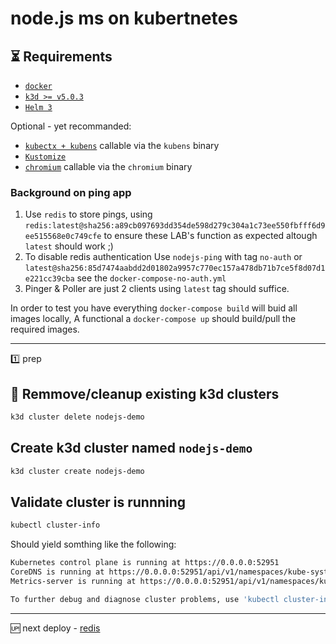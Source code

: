 # node.js ms on kubertnetes

## ⏳ Requirements

- [`docker`](https://docs.docker.com/get-docker/)
- [`k3d >= v5.0.3`](https://k3d.io/#installation)
- [`Helm 3`](https://helm.sh/docs/intro/install/)

Optional - yet recommanded:

- [`kubectx + kubens`](https://github.com/ahmetb/kubectx) callable via the `kubens` binary
- [`Kustomize`](https://kubernetes-sigs.github.io/kustomize/installation/)
- [`chromium`](https://www.chromium.org/Home) callable via the `chromium` binary

### Background on ping app

1. Use `redis` to store pings, using `redis:latest@sha256:a89cb097693dd354de598d279c304a1c73ee550fbfff6d9ee515568e0c749cfe` to ensure these LAB's function as expected altough `latest` should work ;)
1. To disable redis authentication Use `nodejs-ping` with tag `no-auth` or `latest@sha256:85d7474aabdd2d01802a9957c770ec157a478db71b7ce5f8d07d1e221cc39cba` see the `docker-compose-no-auth.yml`
1. Pinger & Poller are just 2 clients using `latest` tag should suffice.

In order to test you have everything `docker-compose build` will buid all images locally,
A functional a `docker-compose up` should build/pull the required images.

---

1️⃣ prep

## 🧹 Remmove/cleanup existing k3d clusters 

```sh
k3d cluster delete nodejs-demo
```

## Create k3d cluster named `nodejs-demo`

```sh
k3d cluster create nodejs-demo 
```

## Validate cluster is runnning 

```sh
kubectl cluster-info
```

Should yield somthing like the following:

```sh
Kubernetes control plane is running at https://0.0.0.0:52951
CoreDNS is running at https://0.0.0.0:52951/api/v1/namespaces/kube-system/services/kube-dns:dns/proxy
Metrics-server is running at https://0.0.0.0:52951/api/v1/namespaces/kube-system/services/https:metrics-server:/proxy

To further debug and diagnose cluster problems, use 'kubectl cluster-info dump'.
```

---

🆙 next deploy - [redis](./doc/02-redis.md)
